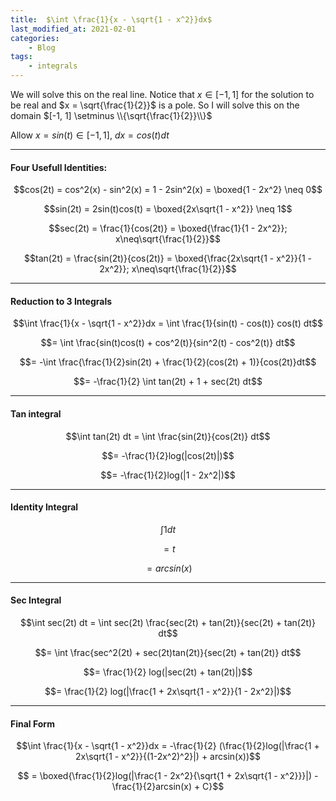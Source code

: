 ```yaml
---
title:  $\int \frac{1}{x - \sqrt{1 - x^2}}dx$
last_modified_at: 2021-02-01
categories:
    - Blog
tags:
    - integrals
---
```


<script type="text/x-mathjax-config">
MathJax.Hub.Config({
  tex2jax: {
    inlineMath: [['$','$'], ['\\(','\\)']],
    processEscapes: true
  }
});
</script>

<script src="https://cdnjs.cloudflare.com/ajax/libs/mathjax/2.7.0/MathJax.js?config=TeX-AMS-MML_HTMLorMML" type="text/javascript"></script>


We will solve this on the real line. Notice that $x \in [-1, 1]$ for the solution to be real and $x = \sqrt{\frac{1}{2}}$ is a pole. So I will solve this on the domain $[-1, 1] \setminus \\{\sqrt{\frac{1}{2}}\\}$

Allow $x = sin(t) \in [-1, 1]$, $dx = cos(t)dt$

***

#### Four Usefull Identities:

$$cos(2t) = cos^2(x) - sin^2(x) = 1 - 2sin^2(x) = \boxed{1 - 2x^2} \neq 0$$

$$sin(2t) = 2sin(t)cos(t) = \boxed{2x\sqrt{1 - x^2}} \neq 1$$

$$sec(2t) = \frac{1}{cos(2t)} = \boxed{\frac{1}{1 - 2x^2}}; x\neq\sqrt{\frac{1}{2}}$$

$$tan(2t) = \frac{sin(2t)}{cos(2t)} = \boxed{\frac{2x\sqrt{1 - x^2}}{1 - 2x^2}}; x\neq\sqrt{\frac{1}{2}}$$

***

#### Reduction to 3 Integrals

$$\int \frac{1}{x - \sqrt{1 - x^2}}dx = \int \frac{1}{sin(t) - cos(t)} cos(t) dt$$

$$= \int \frac{sin(t)cos(t) + cos^2(t)}{sin^2(t) - cos^2(t)} dt$$

$$= -\int \frac{\frac{1}{2}sin(2t) + \frac{1}{2}(cos(2t) + 1)}{cos(2t)}dt$$

$$= -\frac{1}{2} \int tan(2t) + 1 + sec(2t) dt$$


***

#### Tan integral

$$\int tan(2t) dt = \int \frac{sin(2t)}{cos(2t)} dt$$

$$= -\frac{1}{2}log(|cos(2t)|)$$

$$= -\frac{1}{2}log(|1 - 2x^2|)$$

***

#### Identity Integral

$$\int 1 dt$$

$$= t $$

$$= arcsin(x)$$

***

#### Sec Integral

$$\int sec(2t) dt = \int sec(2t) \frac{sec(2t) + tan(2t)}{sec(2t) + tan(2t)} dt$$

$$= \int \frac{sec^2(2t) + sec(2t)tan(2t)}{sec(2t) + tan(2t)} dt$$

$$= \frac{1}{2} log(|sec(2t) + tan(2t)|)$$

$$= \frac{1}{2} log(|\frac{1 + 2x\sqrt{1 - x^2}}{1 - 2x^2}|)$$

***

#### Final Form

$$\int \frac{1}{x - \sqrt{1 - x^2}}dx = -\frac{1}{2} (\frac{1}{2}log(|\frac{1 + 2x\sqrt{1 - x^2}}{(1-2x^2)^2}|) + arcsin(x))$$

$$ = \boxed{\frac{1}{2}log(|\frac{1 - 2x^2}{\sqrt{1 + 2x\sqrt{1 - x^2}}}|) - \frac{1}{2}arcsin(x) + C}$$
